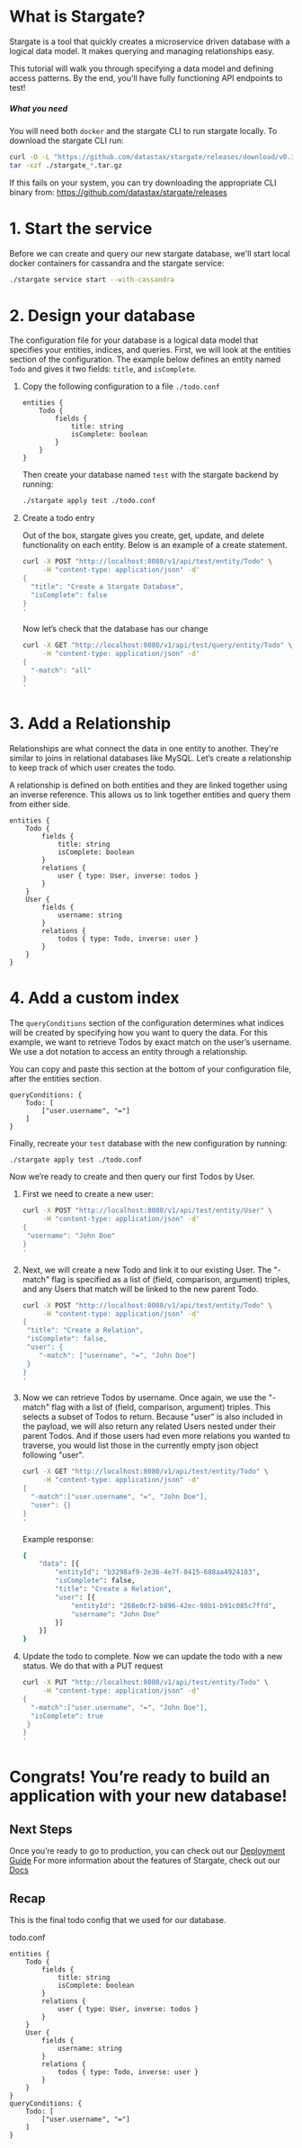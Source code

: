 <!--
    Copyright DataStax, Inc.
    Licensed under the Apache License, Version 2.0 (the "License");
    you may not use this file except in compliance with the License.
    You may obtain a copy of the License at
    http://www.apache.org/licenses/LICENSE-2.0
    Unless required by applicable law or agreed to in writing, software
    distributed under the License is distributed on an "AS IS" BASIS,
    WITHOUT WARRANTIES OR CONDITIONS OF ANY KIND, either express or implied.
    See the License for the specific language governing permissions and
    limitations under the License.
-->
# What is Stargate?

Stargate is a tool that quickly creates a microservice driven database with a logical data model. It makes querying and managing relationships easy.

This tutorial will walk you through specifying a data model and defining access patterns. By the end, you’ll have fully functioning API endpoints to test!

##### What you need

You will need both `docker` and the stargate CLI to run stargate locally.
To download the stargate CLI run:
```sh
curl -O -L "https://github.com/datastax/stargate/releases/download/v0.3.0/stargate_0.3.0_$(uname -s)_x86_64.tar.gz"
tar -xzf ./stargate_*.tar.gz
```
If this fails on your system, you can try downloading the appropriate CLI binary from: https://github.com/datastax/stargate/releases

# 1. Start the service

Before we can create and query our new stargate database, we'll start local docker containers for cassandra and the stargate service:
```sh
./stargate service start --with-cassandra
```

# 2. Design your database

The configuration file for your database is a logical data model that specifies your entities, indices, and queries.
First, we will look at the entities section of the configuration.
The example below defines an entity named `Todo` and gives it two fields: `title`, and `isComplete`.

1. Copy the following configuration to a file `./todo.conf`
    ```hocon
    entities {
        Todo {
            fields {
                title: string
                isComplete: boolean
            }
        }
    }
    ```
   Then create your database named `test` with the stargate backend by running: 
   ```sh
   ./stargate apply test ./todo.conf
   ```
   
2. Create a todo entry

    Out of the box, stargate gives you create, get, update, and delete functionality on each entity. Below is an example of a create statement.
    ```sh
    curl -X POST "http://localhost:8080/v1/api/test/entity/Todo" \
         -H "content-type: application/json" -d'
    { 
      "title": "Create a Stargate Database",
      "isComplete": false
    }
    '
    ```
    Now let’s check that the database has our change
    ```sh
    curl -X GET "http://localhost:8080/v1/api/test/query/entity/Todo" \
         -H "content-type: application/json" -d'
    { 
      "-match": "all"
    }
    '
    ```
    
# 3. Add a Relationship
Relationships are what connect the data in one entity to another. They're similar to joins in relational databases like MySQL. Let’s create a relationship to keep track of which user creates the todo.

A relationship is defined on both entities and they are linked together using an inverse reference. This allows us to link together entities and query them from either side.
```hocon
entities {
    Todo {
        fields {
            title: string
            isComplete: boolean
        }
        relations {
            user { type: User, inverse: todos }
        }
    }
    User {
        fields {
            username: string
        }
        relations {
            todos { type: Todo, inverse: user }
        }
    }
}
```

# 4. Add a custom index

The `queryConditions` section of the configuration determines what indices will be created by specifying how you want to query the data.
For this example, we want to retrieve Todos by exact match on the user’s username. We use a dot notation to access an entity through a relationship.

You can copy and paste this section at the bottom of your configuration file, after the entities section.
```hocon
queryConditions: {
    Todo: [
        ["user.username", "="]
    ]
}
```

Finally, recreate your `test` database with the new configuration by running:
```sh
./stargate apply test ./todo.conf
```

Now we’re ready to create and then query our first Todos by User. 

1. First we need to create a new user:
    ```sh
    curl -X POST "http://localhost:8080/v1/api/test/entity/User" \
         -H "content-type: application/json" -d'
    { 
     "username": "John Doe"
    }
    '
    ```
   
2. Next, we will create a new Todo and link it to our existing User.  The "-match" flag is specified as a list of (field, comparison, argument) triples,
    and any Users that match will be linked to the new parent Todo.
    ```sh
    curl -X POST "http://localhost:8080/v1/api/test/entity/Todo" \
         -H "content-type: application/json" -d'
    { 
     "title": "Create a Relation",
     "isComplete": false,
     "user": {
        "-match": ["username", "=", "John Doe"]
     }
    }
    '
    ```

3. Now we can retrieve Todos by username. 
    Once again, we use the "-match" flag with a list of (field, comparison, argument) triples.  This selects a subset of Todos to return.
    Because "user" is also included in the payload, we will also return any related Users nested under their parent Todos.
    And if those users had even more relations you wanted to traverse, you would list those in the currently empty json object following "user".
    ```sh
    curl -X GET "http://localhost:8080/v1/api/test/entity/Todo" \
         -H "content-type: application/json" -d'
    {
      "-match":["user.username", "=", "John Doe"], 
      "user": {}
    }
    '
    ```
    
    Example response:
    ```sh
    {
        "data": [{
            "entityId": "b3298af9-2e36-4e7f-8415-688aa4924183",
            "isComplete": false,
            "title": "Create a Relation",
            "user": [{
                "entityId": "268e0cf2-b896-42ec-98b1-b91c085c7ffd",
                "username": "John Doe"
            }]
        }]
    }
    ```

4. Update the todo to complete.
    Now we can update the todo with a new status. We do that with a PUT request
    ```sh
    curl -X PUT "http://localhost:8080/v1/api/test/entity/Todo" \
         -H "content-type: application/json" -d'
    {
      "-match":["user.username", "=", "John Doe"], 
      "isComplete": true
     }
    }
    '
    ```

# Congrats! You’re ready to build an application with your new database! 
## Next Steps
Once you’re ready to go to production, you can check out our [Deployment Guide](docs/deploy.md)
For more information about the features of Stargate, check out our [Docs](docs/)
## Recap
This is the final todo config that we used for our database.

todo.conf
```hocon
entities {
    Todo {
        fields {
            title: string
            isComplete: boolean
        }
        relations {
            user { type: User, inverse: todos }
        }
    }
    User {
        fields {
            username: string
        }
        relations {
            todos { type: Todo, inverse: user }
        }
    }
}
queryConditions: {
    Todo: [
        ["user.username", "="]
    ]
}
```
